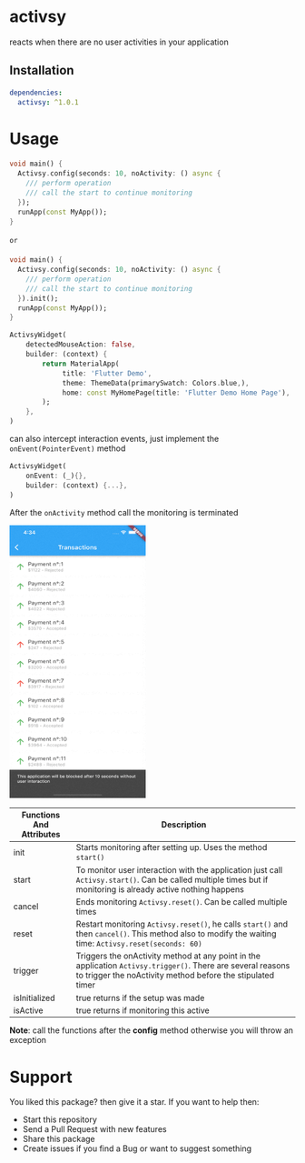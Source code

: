 # activsy

reacts when there are no user activities in your application

## Installation

```yaml
dependencies:
  activsy: ^1.0.1
```

# Usage

```dart
void main() {
  Activsy.config(seconds: 10, noActivity: () async {
    /// perform operation
    /// call the start to continue monitoring 
  });
  runApp(const MyApp());
}

or

void main() {
  Activsy.config(seconds: 10, noActivity: () async {
    /// perform operation
    /// call the start to continue monitoring 
  }).init();
  runApp(const MyApp());
}
```

```dart
ActivsyWidget(
    detectedMouseAction: false,
    builder: (context) {
        return MaterialApp(
             title: 'Flutter Demo',
             theme: ThemeData(primarySwatch: Colors.blue,),
             home: const MyHomePage(title: 'Flutter Demo Home Page'),
        );
    },
)
```

can also intercept interaction events, just implement the  ```onEvent(PointerEvent)``` method

```dart
ActivsyWidget(
    onEvent: (_){},
    builder: (context) {...},
)
```

After the ```onActivity``` method call the monitoring is terminated

<img src="/demo.gif" width="240" height="480">

| Functions And Attributes  | Description                                                                                                                                              |
|------------------|----------------------------------------------------------------------------------------------------------------------------------------------------------|
| init             | Starts monitoring after setting up. Uses the method `start()`                                                                                            |
| start            | To monitor user interaction with the application just call `Activsy.start()`. Can be called multiple times but if monitoring is already active nothing happens                                    |
| cancel           | Ends monitoring `Activsy.reset()`. Can be called multiple times                                                                                          |
| reset            | Restart monitoring `Activsy.reset()`, he calls `start()` and then `cancel()`. This method also to modify the waiting time:  `Activsy.reset(seconds: 60)` |
| trigger          | Triggers the onActivity method at any point in the application  `Activsy.trigger()`. There are several reasons to trigger the noActivity method before the stipulated timer                                                                    |
| isInitialized    | true returns if the setup was made                                                                                                                       |
| isActive         | true returns if monitoring this active                                                                                                                   |

**Note**: call the functions after the **config** method otherwise you will throw an exception

# Support

You liked this package? then give it a star. If you want to help then:

* Start this repository
* Send a Pull Request with new features
* Share this package
* Create issues if you find a Bug or want to suggest something
